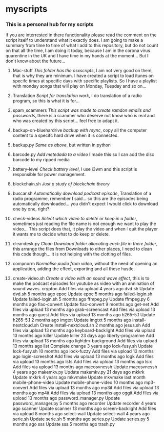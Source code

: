 # myscripts
### This is a personal hub for my scripts
If you are interrested in there functionality please read the comment on the script itself to understand what it exactly does.
I am going to make a summary from time to time of what I add to this repository, but do not count on that all the time, I am doing it today, because I am in the corona virus quarentine in the UK and I have time in my hands at the moment... But I don't know about the future...

1. 	Mac-stuff 	*This folder has the osxscripts*, I am not very good on them, that is why they are minimum.
    I have created a script to load itunes on specifc times at specific days with specific playlists. So I have a playlist with monday songs that will play on Monday, Tuesday and so on...
    
1. Translation *Script for translation work*, I do translation of a radio program, so this is what it is for...

1. spam_scammers *This script was made to create ramdon emails and passwords*, there is a scammer who deserve not know who is real and who was created by this script... feel free to adapt it.

1.	backup-on-bluehardrive 	*backup with rsync*, copy all the computer content to a specifc hard drive when it is connected.
1.	backup.py 	*Same as above*, but written in python
1.	barcode.py 	*Add metedada to a video* I made this so I can add the disc barcode to my ripped media
1.	battery-level *Check battery level*, I use i3wm and this script is responsible for power management.
1.	blockchain.sh *Just a study of blockchain theory*
1.	buscar.sh *Automatically download podcast episode*, Translation of a radio programme, remember I said... so this are the episodes being automatically downloaded... you didn't expect I would click to download one by one, right?
1.  check-videos *Select which video to delete or keep in a folder*, sometimes just reading the file name is not enough we want to play the video... This script does that, it play the video and when I quit the player it wants me to decide what to do keep or delete.
1.	cleandesk.py *Clean Download folder allocating each file in there folder*, this arrange the files from Downloads to other places, I need to clean this code though... it is not helping with the clotting of files.
1.	compnorm *Normalise audio from video*, without the need of opening an application, adding the effect, exporting and all these hustle.
1.	create-video.sh *Create a video with an sound wave effect*, this is to make the podcast episodes for youtube as video with an annination of sound waves.
	crypton 	Add files via upload 	4 years ago
	dvd.sh 	Update dvd.sh 	5 months ago
	epoc 	Update epoc 	5 months ago
	failed-login.sh 	Update failed-login.sh 	5 months ago
	ffmpeg.py 	Update ffmpeg.py 	6 months ago
	flac-convert 	Update flac-convert 	9 months ago
	get-net 	Add files via upload 	13 months ago
	grab-screencast 	Add files via upload 	13 months ago
	guest 	Add files via upload 	13 months ago
	h265-5.1 	Update h265-5.1 	2 months ago
	imgtxt 	Update imgtxt 	5 months ago
	install-nextcloud.sh 	Create install-nextcloud.sh 	2 months ago
	jesus.sh 	Add files via upload 	13 months ago
	keyboard-backlight 	Add files via upload 	13 months ago
	killer 	Update killer 	23 days ago
	liberty-programme 	Add files via upload 	13 months ago
	lightdm-background 	Add files via upload 	13 months ago
	list 	Complete change 	3 years ago
	lock-fusy.sh 	Update lock-fusy.sh 	10 months ago
	lock-fuzzy 	Add files via upload 	13 months ago
	login-screeshot 	Add files via upload 	13 months ago
	logk 	Add files via upload 	13 months ago
	lsfs 	Add files via upload 	13 months ago
	lsix 	Add files via upload 	13 months ago
	macosvncssh 	Update macosvncssh 	4 years ago
	makemkv.py 	Update makemkv.py 	21 days ago
	mkkrk 	Update mkkrk 	4 years ago
	mkvmake 	Update mkvmake 	last month
	mobile-phone-video 	Update mobile-phone-video 	10 months ago
	mp3-convert 	Add files via upload 	13 months ago
	mp3it 	Add files via upload 	13 months ago
	mp4it 	Add files via upload 	13 months ago
	oggit 	Add files via upload 	13 months ago
	password_manager.py 	Update password_manager.py 	5 months ago
	recorder 	Update recorder 	4 years ago
	scanner 	Update scanner 	13 months ago
	screen-backlight 	Add files via upload 	8 months ago
	select-wall 	Update select-wall 	4 years ago
	serie.sh 	Update serie.sh 	5 months ago
	series.py 	Update series.py 	5 months ago
	sss 	Update sss 	5 months ago
	trash.py
